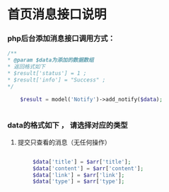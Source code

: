 # 首页消息接口说明

### php后台添加消息接口调用方式：
```` php
/**
* @param $data为添加的数据数组
* 返回格式如下
* $result['status'] = 1 ; 
* $result['info'] = "Success" ; 
*/ 

    $result = model('Notify')->add_notify($data);
 
````


### data的格式如下 ， 请选择对应的类型
1. 提交只查看的消息（无任何操作）
```` php

        $data['title'] = $arr['title'];  
        $data['content'] = $arr['content'];
        $data['link'] = $arr['link'];
        $data['type'] = $arr['type']; 
````